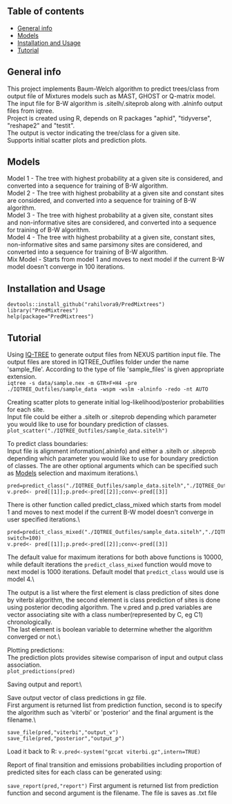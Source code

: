 ## Table of contents
* [General info](#general-info)
* [Models](#models)
* [Installation and Usage](#Installation)
* [Tutorial](#Tutorial)

## General info
This project implements Baum-Welch algorithm to predict trees/class from output file of Mixtures models such as MAST, GHOST or Q-matrix model.\
The input file for B-W algorithm is .sitelh/.siteprob along with .alninfo output files from iqtree.\
Project is created using R, depends on R packages "aphid", "tidyverse", "reshape2" and "testit".\
The output is vector indicating the tree/class for a given site.\
Supports initial scatter plots and prediction plots.

## Models
Model 1 - The tree with highest probability at a given site is considered, and converted into a sequence for training of B-W algorithm.\
Model 2 - The tree with highest probability at a given site and constant sites are considered, and converted into a sequence for training of B-W algorithm.\
Model 3 - The tree with highest probability at a given site, constant sites and non-informative sites are considered, and converted into a sequence for training of B-W algorithm.\
Model 4 - The tree with highest probability at a given site, constant sites, non-informative sites and same parsimony sites are considered, and converted into a sequence for training of B-W algorithm.\
Mix Model - Starts from model 1 and moves to next model if the current B-W model doesn't converge in 100 iterations.

## Installation and Usage
```
devtools::install_github("rahilvora9/PredMixtrees")
library("PredMixtrees")
help(package="PredMixtrees")
```

## Tutorial

Using [IQ-TREE](https://github.com/iqtree/iqtree2) to generate output files from NEXUS partition input file. The output files are stored in IQTREE_Outfiles folder under the name 'sample_file'. According to the type of file 'sample_files' is given appropriate extension.\
```iqtree -s data/sample.nex -m GTR+F+H4 -pre ./IQTREE_Outfiles/sample_data -wspm -wslm -alninfo -redo -nt AUTO```

Creating scatter plots to generate initial log-likelihood/posterior probabilities for each site.\
Input file could be either a .sitelh or .siteprob depending which parameter you would like to use for boundary prediction of classes.\
```plot_scatter("./IQTREE_Outfiles/sample_data.sitelh")```

To predict class boundaries:\
Input file is alignment information(.alninfo) and either a .sitelh or .siteprob depending which parameter you would like to use for boundary prediction of classes. The are other optional arguments which can be specified such as [Models](#models) selection and maximum iterations.\

```
pred=predict_class("./IQTREE_Outfiles/sample_data.sitelh","./IQTREE_Outfiles/sample_data.alninfo",model=3)
v.pred<- pred[[1]];p.pred<-pred[[2]];conv<-pred[[3]]
```

There is other function called predict_class_mixed which starts from model 1 and moves to next model if the current B-W model doesn't converge in user specified iterations.\

```
pred=predict_class_mixed("./IQTREE_Outfiles/sample_data.sitelh","./IQTREE_Outfiles/sample_data.alninfo", switch=100)
v.pred<- pred[[1]];p.pred<-pred[[2]];conv<-pred[[3]]
```

The default value for maximum iterations for both above functions is 10000, while default iterations the `predict_class_mixed` function would move to next model is 1000 iterations. Default model that `predict_class` would use is model 4.\

The output is a list where the first element is class prediction of sites done by viterbi algorithm, the second element is class prediction of sites is done using posterior decoding algorithm. The v.pred and p.pred variables are vector associating site with a class number(represented by C, eg C1) chronologically.\
The last element is boolean variable to determine whether the algorithm converged or not.\

Plotting predictions:\
The prediction plots provides sitewise comparison of input and output class association.\
```plot_predictions(pred)```

Saving output and report:\

Save output vector of class predictions in gz file.\
First argument is returned list from prediction function, second is to specify the algorithm such as 'viterbi' or 'posterior' and the final argument is the filename.\

```
save_file(pred,"viterbi","output_v")
save_file(pred,"posterior","output_p")
```

Load it back to R:
```v.pred<-system("gzcat viterbi.gz",intern=TRUE)```

Report of final transition and emissions probabilities including proportion of predicted sites for each class can be generated using:

```save_report(pred,"report")```
First argument is returned list from prediction function and second argument is the filename. The file is saves as .txt file
